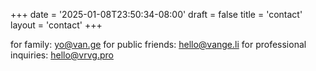 +++
date = '2025-01-08T23:50:34-08:00'
draft = false
title = 'contact'
layout = 'contact'
+++

for family: yo@van.ge
for public friends: hello@vange.li
for professional inquiries: hello@vrvg.pro
